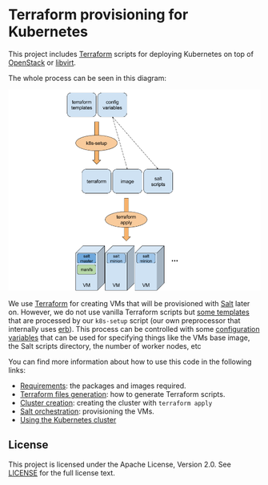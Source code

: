 # Terraform provisioning for Kubernetes

This project includes [Terraform](https://www.terraform.io) scripts for
deploying Kubernetes on top of [OpenStack](https://www.openstack.org/)
or [libvirt](http://libvirt.org/).

The whole process can be seen in this diagram:

![](docs/k8s-terraform-overview.png)

We use [Terraform](https://www.terraform.io/) for creating VMs that
will be provisioned with [Salt](https://saltstack.com/) later on.
However, we do not use vanilla Terraform scripts but [some templates](terraform)
that are processed by our `k8s-setup` script (our own preprocessor
that internally uses [erb](https://apidock.com/ruby/ERB)). This process
can be controlled with some [configuration variables](docs/terraform.md#configuration-variables)
that can be used for specifying things like the VMs base image, the Salt scripts
directory, the number of worker nodes, etc

You can find more information about how to use this code in the
following links:

 * [Requirements](docs/requirements.md): the packages and images required.
 * [Terraform files generation](docs/terraform.md): how to generate Terraform scripts.
 * [Cluster creation](docs/apply.md): creating the cluster with `terraform apply`
 * [Salt orchestration](docs/salt.md): provisioning the VMs.
 * [Using the Kubernetes cluster](docs/usage.md)

## License

This project is licensed under the Apache License, Version 2.0. See
[LICENSE](https://github.com/kubic-project/salt/blob/master/LICENSE) for the full
license text.
